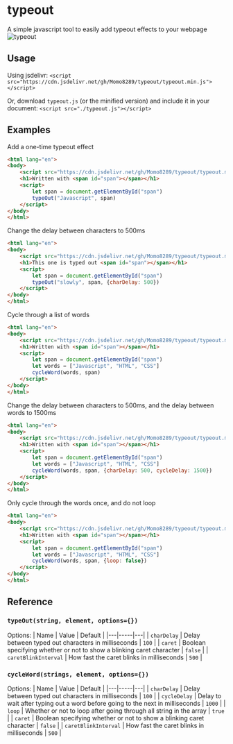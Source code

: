 # typeout
A simple javascript tool to easily add typeout effects to your webpage
![typeout](https://user-images.githubusercontent.com/42454181/187049182-c08e4914-5198-4769-b1ae-b84675ff78dd.gif)

## Usage
Using jsdelivr: `<script src="https://cdn.jsdelivr.net/gh/Momo8289/typeout/typeout.min.js"></script>`

Or, download `typeout.js` (or the minified version) and include it in your document: `<script src="./typeout.js"></script>`

## Examples
Add a one-time typeout effect

```html
<html lang="en">
<body>
    <script src="https://cdn.jsdelivr.net/gh/Momo8289/typeout/typeout.min.js"></script>
    <h1>Written with <span id="span"></span></h1>
    <script>
        let span = document.getElementById("span")
        typeOut("Javascript", span)
    </script>
</body>
</html>
```
Change the delay between characters to 500ms
```html
<html lang="en">
<body>
    <script src="https://cdn.jsdelivr.net/gh/Momo8289/typeout/typeout.min.js"></script>
    <h1>This one is typed out <span id="span"></span></h1>
    <script>
        let span = document.getElementById("span")
        typeOut("slowly", span, {charDelay: 500})
    </script>
</body>
</html>
```
Cycle through a list of words
```html
<html lang="en">
<body>
    <script src="https://cdn.jsdelivr.net/gh/Momo8289/typeout/typeout.min.js"></script>
    <h1>Written with <span id="span"></span></h1>
    <script>
        let span = document.getElementById("span")
        let words = ["Javascript", "HTML", "CSS"]
        cycleWord(words, span)
    </script>
</body>
</html>
```
Change the delay between characters to 500ms, and the delay between words to 1500ms
```html
<html lang="en">
<body>
    <script src="https://cdn.jsdelivr.net/gh/Momo8289/typeout/typeout.min.js"></script>
    <h1>Written with <span id="span"></span></h1>
    <script>
        let span = document.getElementById("span")
        let words = ["Javascript", "HTML", "CSS"]
        cycleWord(words, span, {charDelay: 500, cycleDelay: 1500})
    </script>
</body>
</html>
```

Only cycle through the words once, and do not loop
```html
<html lang="en">
<body>
    <script src="https://cdn.jsdelivr.net/gh/Momo8289/typeout/typeout.min.js"></script>
    <h1>Written with <span id="span"></span></h1>
    <script>
        let span = document.getElementById("span")
        let words = ["Javascript", "HTML", "CSS"]
        cycleWord(words, span, {loop: false})
    </script>
</body>
</html>
```

## Reference
### `typeOut(string, element, options={})`
Options:
| Name | Value | Default |
|---|-----|---|
| `charDelay` | Delay between typed out characters in milliseconds | `100` |
| `caret` | Boolean specifying whether or not to show a blinking caret character | `false` |
| `caretBlinkInterval` | How fast the caret blinks in milliseconds | `500` |
### `cycleWord(strings, element, options={})`
Options:
| Name | Value | Default |
|---|-----|---|
| `charDelay` | Delay between typed out characters in milliseconds | `100` |
| `cycleDelay` | Delay to wait after typing out a word before going to the next in milliseconds | `1000` |
| `loop` | Whether or not to loop after going through all string in the array | `true` |
| `caret` | Boolean specifying whether or not to show a blinking caret character | `false` |
| `caretBlinkInterval` | How fast the caret blinks in milliseconds | `500` |
